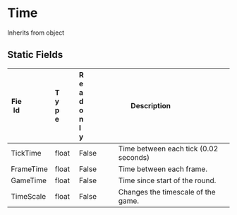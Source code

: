 # Time
Inherits from object
## Static Fields
|<div style="width:30%">Field</div>|<div style="width:5%">Type</div>|<div style="width:5%">Readonly</div>|<div style="width:60%">Description</div>|
|---|---|---|---|
|TickTime|float|False|Time between each tick (0.02 seconds)|
|FrameTime|float|False|Time between each frame.|
|GameTime|float|False|Time since start of the round.|
|TimeScale|float|False|Changes the timescale of the game.|

